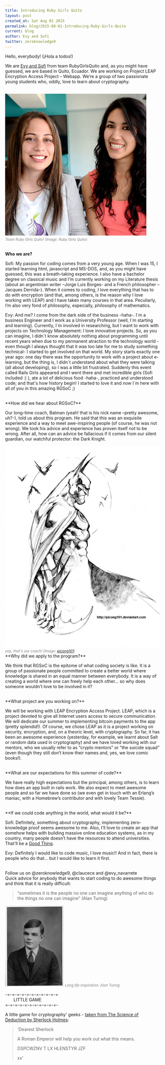 ```yaml
---
title: Introducing Ruby Girls Quito
layout: post
created_at: Sat Aug 01 2015
permalink: blog/2015-08-01-Introducing-Ruby-Girls-Quito
current: blog
author: Evy and Sofi
twitter: zeroknowledge9
---
```



Hello, everybody! (¡Hola a todos!) 

We are [Evy and Sofi](https://teams.railsgirlssummerofcode.org/teams/90) from team 
RubyGirlsQuito and, as you might have guessed, we are based in Quito, Ecuador. We are 
working on Project LEAP Encryption Access Project – Webapp. We’re a group of two 
passionate young students who, oddly, love to learn about 
cryptography. 
<br><br>

<img src ="/img/blog/2015/introducing_quito.jpg" alt="Team Ruby Girls Quito">
<br><font color="grey"><small><i>Team Ruby Girls Quito! (Image: Ruby Girls Quito)</i></small></font> 
<br><br>

**Who we are?**

Sofi: My passion for coding comes from a very young age. When I was 15, I started 
learning html, javascript and MS-DOS, and, as you might have guessed, this was a 
breath-taking experience. I also have a bachelor degree on classical music and I’m 
currently working on my Literature thesis (about an argentinian writer –Jorge Luis Borges- 
and a French philosopher –Jacques Derrida-). When it comes to coding, I love everything 
that has to do with encryption (and that, among others, is the reason why I love working 
with LEAP) and I have taken many courses in that area. Peculiarly, I’m also very fond of 
philosophy, especially, philosophy of mathematics.  


Evy: And me? I come from the dark side of the business -haha-. I´m a business Engineer and 
I work as a University Professor (well, I´m starting and learning). Currently, I´m 
involved in researching, but I want to work with projects on Technology Management: I love 
innovative projects. So, as you can imagine, I didn´t know absolutely nothing about 
programming until recent years when due to my permanent atraction to the technology world 
-even though I always thought that it was too late for me to study something technical- 
I started to get involved on that world. My story starts exactly one year ago: one day 
there was the opportunity to work with a project about e-learning, but the thing is, I 
didn´t understand about what they were talking (all about developing), so I was a little 
bit frustrated.  Suddenly this event called Rails Girls appeared and I went there and met 
incredible girls (Sofi included :) ), ate a lot of delicious food -haha-, practiced and 
understood code; and that's how history begin! I started to love it and now I´m here with 
all of you in this amazing RGSoC ;) 


<br>
**How did we hear about RGSoC?**

Our long-time coach, Batman (yeah! that is his nick name –pretty awesome, uh?-), told us 
about this program. He said that this was an exquisite experience and a way to meet 
awe-inspiring people (of course, he was not wrong). We took his advice and experience has 
proven itself not to be wrong. After all, how can an advice be fallacious if it comes from 
our silent guardian, our watchful protector: the Dark Knight.

<img src ="/img/blog/2015/batman.jpg" alt="Batman">
<br><font color="grey"><small><i>yep, that's our coach! (Image: <a href="http://picong101.deviantart.com/" target="_blank">picong101</a>)</i></small></font>

<br>
**Why did we apply to the program?**

We think that RGSoC is the epitome of what coding society is like. It is a group of 
passionate people committed to create a better world where knowledge is shared in an 
equal manner between everybody. It is a way of creating a world where one can freely 
help each other… so why does someone wouldn’t love to be involved in it?

<br>
**What project are you working on?**

We will be working with LEAP Encryption Access Project. LEAP, which is a project devoted 
to give all Internet users access to secure communication. We will dedicate our summer 
to implementing bitcoin payments to the app (pretty splendid!). Of course, we chose LEAP 
as it is a project working on security, encryption, and, on a theoric level, with 
cryptography. So far, it has been an awesome experience (yesterday, for example, we 
learnt about Salt or random data used in cryptography) and we have loved working with our 
mentors, who we usually refer to as “crypto mentors” or “the suicide squad” (even though 
they still don’t know their names and, yes, we love comic books!).

<br>
**What are our expectations for this summer of code?**

We have really high expectations but the principal, among others, is to learn how does 
an app built in rails work. We also expect to meet awesome people and so far we have done 
so (we even get in touch with an Erlang’s maniac, with a Homebrew’s contributor and with 
lovely Team Tessie). 

<br>
**If we could code anything in the world, what would it be?**

Sofi: Definitely, something about cryptography, implementing zero-knowledge proof seems 
awesome to me. Also, I’ll love to create an app that somehow helps with building massive 
online education systems, as in my country, many people doesn’t have the resources to 
attend universities. That'll be a [Good Thing](http://www.catb.org/jargon/html/G/Good-Thing.html). 

Evy: Definitely I would like to code music, I love music!! And in fact, there is 
people who do that... but I would like to learn it first.


<br>
Follow us on @zeroknowledge9, @claucece and @evy_navarrete

<br>
Quick advice for anybody that wants to start coding to do awesome things and think that 
it is really difficult: 
<blockquote>“sometimes it is the people no one can imagine anything of who do  
the things no one can imagine”  
(Alan Turing)</blockquote> 

<img src ="/img/blog/2015/turing.jpeg" alt="Alan Turing">
<font color="grey"><small><i>Long life inspiration: Alan Turing</i></small></font>


-=-=-=-=-=-=-=-=-=-=-=  
&nbsp;&nbsp;&nbsp;&nbsp;&nbsp;&nbsp;&nbsp;LITTLE GAME  
=-=-=-=-=-=-=-=-=-=-=-  


A little game for cryptography' geeks - [taken from The Science of Deduction by Sherlock Holmes](http://www.thescienceofdeduction.co.uk/hidden-messages/hiddenmessage1):  

>'Dearest Sherlock
>
>A Roman Emperor will help you work out what this means.
>
>DSPCWZNV T LX HLENSTYR JZF
>
>xx' 

